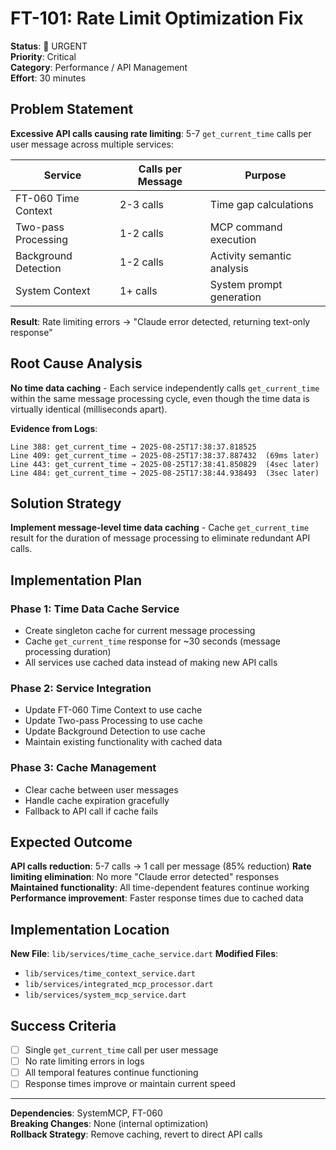 # FT-101: Rate Limit Optimization Fix

**Status**: 🚨 URGENT  
**Priority**: Critical  
**Category**: Performance / API Management  
**Effort**: 30 minutes  

## Problem Statement

**Excessive API calls causing rate limiting**: 5-7 `get_current_time` calls per user message across multiple services:

| **Service** | **Calls per Message** | **Purpose** |
|-------------|----------------------|-------------|
| FT-060 Time Context | 2-3 calls | Time gap calculations |
| Two-pass Processing | 1-2 calls | MCP command execution |
| Background Detection | 1-2 calls | Activity semantic analysis |
| System Context | 1+ calls | System prompt generation |

**Result**: Rate limiting errors → "Claude error detected, returning text-only response"

## Root Cause Analysis

**No time data caching** - Each service independently calls `get_current_time` within the same message processing cycle, even though the time data is virtually identical (milliseconds apart).

**Evidence from Logs**:
```
Line 388: get_current_time → 2025-08-25T17:38:37.818525
Line 409: get_current_time → 2025-08-25T17:38:37.887432  (69ms later)
Line 443: get_current_time → 2025-08-25T17:38:41.850829  (4sec later)
Line 484: get_current_time → 2025-08-25T17:38:44.938493  (3sec later)
```

## Solution Strategy

**Implement message-level time data caching** - Cache `get_current_time` result for the duration of message processing to eliminate redundant API calls.

## Implementation Plan

### **Phase 1: Time Data Cache Service**
- Create singleton cache for current message processing
- Cache `get_current_time` response for ~30 seconds (message processing duration)
- All services use cached data instead of making new API calls

### **Phase 2: Service Integration**
- Update FT-060 Time Context to use cache
- Update Two-pass Processing to use cache  
- Update Background Detection to use cache
- Maintain existing functionality with cached data

### **Phase 3: Cache Management**
- Clear cache between user messages
- Handle cache expiration gracefully
- Fallback to API call if cache fails

## Expected Outcome

**API calls reduction**: 5-7 calls → 1 call per message (85% reduction)
**Rate limiting elimination**: No more "Claude error detected" responses
**Maintained functionality**: All time-dependent features continue working
**Performance improvement**: Faster response times due to cached data

## Implementation Location

**New File**: `lib/services/time_cache_service.dart`
**Modified Files**: 
- `lib/services/time_context_service.dart`
- `lib/services/integrated_mcp_processor.dart`  
- `lib/services/system_mcp_service.dart`

## Success Criteria

- [ ] Single `get_current_time` call per user message
- [ ] No rate limiting errors in logs
- [ ] All temporal features continue functioning
- [ ] Response times improve or maintain current speed

---

**Dependencies**: SystemMCP, FT-060  
**Breaking Changes**: None (internal optimization)  
**Rollback Strategy**: Remove caching, revert to direct API calls
